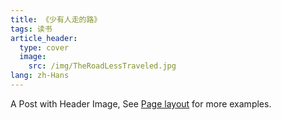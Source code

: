 ```yaml
---
title: 《少有人走的路》
tags: 读书
article_header:
  type: cover
  image:
    src: /img/TheRoadLessTraveled.jpg
lang: zh-Hans
---
```


A Post with Header Image, See [Page layout](https://tianqi.name/jekyll-TeXt-theme/samples.html#page-layout) for more examples.

<!--more-->